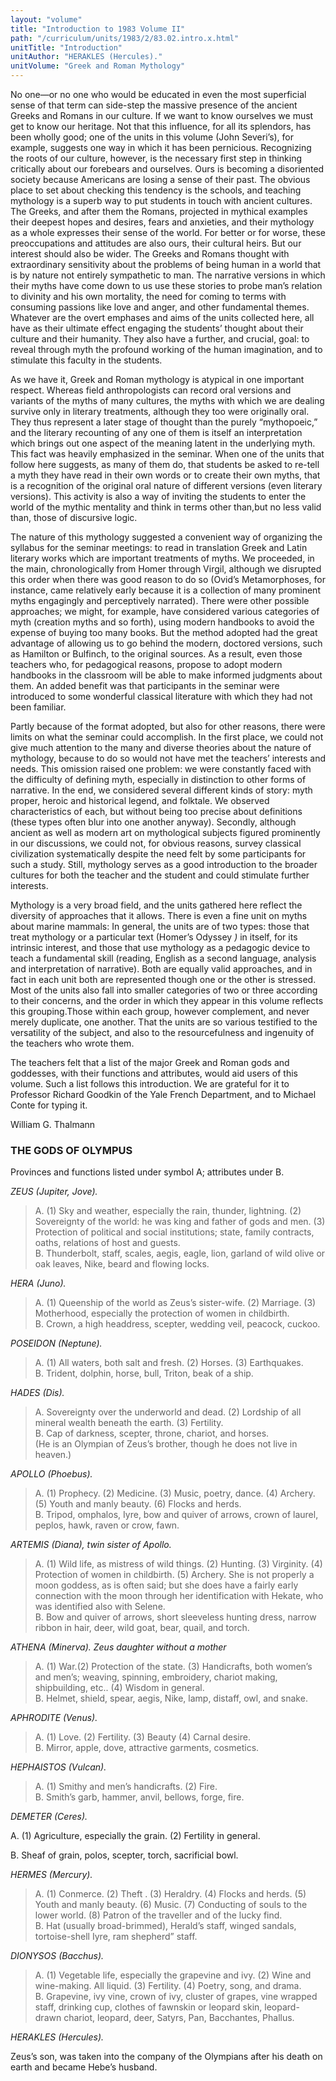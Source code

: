```yaml
---
layout: "volume"
title: "Introduction to 1983 Volume II"
path: "/curriculum/units/1983/2/83.02.intro.x.html"
unitTitle: "Introduction"
unitAuthor: "HERAKLES (Hercules)."
unitVolume: "Greek and Roman Mythology"
---
```

<body>
 <p>
  No one—or no one who would be educated in even the most superficial sense of that term can side-step the massive presence of the ancient Greeks and Romans in our culture. If we want to know ourselves we must get to know our heritage. Not that this influence, for all its splendors, has been wholly good; one of the units in this volume (John Severi’s), for example, suggests one way in which it has been pernicious. Recognizing the roots of our culture, however, is the necessary first step in thinking critically about our forebears and ourselves. Ours is becoming a disoriented society because Americans are losing a sense of their past. The obvious place to set about checking this tendency is the schools, and teaching mythology is a superb way to put students in touch with ancient cultures. The Greeks, and after them the Romans, projected in mythical examples their deepest hopes and desires, fears and anxieties, and their mythology as a whole expresses their sense of the world. For better or for worse, these preoccupations and attitudes are also ours, their cultural heirs. But our interest should also be wider. The Greeks and Romans thought with extraordinary sensitivity about the problems of being human in a world that is by nature not entirely sympathetic to man. The narrative versions in which their myths have come down to us use these stories to probe man’s relation to divinity and his own mortality, the need for coming to terms with consuming passions like love and anger, and other fundamental themes. Whatever are the overt emphases and aims of the units collected here, all have as their ultimate effect engaging the students’ thought about their culture and their humanity. They also have a further, and crucial, goal: to reveal through myth the profound working of the human imagination, and to stimulate this faculty in the students.
 </p>
 <p>
  As we have it, Greek and Roman mythology is atypical in one important respect. Whereas field anthropologists can record oral versions and variants of the myths of many cultures, the myths with which we are dealing survive only in literary treatments, although they too were originally oral. They thus represent a later stage of thought than the purely “mythopoeic,” and the literary recounting of any one of them is itself an interpretation which brings out one aspect of the meaning latent in the underlying myth. This fact was heavily emphasized in the seminar. When one of the units that follow here suggests, as many of them do, that students be asked to re-tell a myth they have read in their own words or to create their own myths, that is a recognition of the original oral nature of different versions (even literary versions). This activity is also a way of inviting the students to enter the world of the mythic mentality and think in terms other than,but no less valid than, those of discursive logic.
 </p>
 <p>
  The nature of this mythology suggested a convenient way of organizing the syllabus for the seminar meetings: to read in translation Greek and Latin literary works which are important treatments of myths. We proceeded, in the main, chronologically from Homer through Virgil, although we disrupted this order when there was good reason to do so (Ovid’s Metamorphoses, for instance, came relatively early because it is a collection of many prominent myths engagingly and perceptively narrated). There were other possible approaches; we might, for example, have considered various categories of myth (creation myths and so forth), using modern handbooks to avoid the expense of buying too many books. But the method adopted had the great advantage of allowing us to go behind the modern, doctored versions, such as Hamilton or Bulfinch, to the original sources. As a result, even those teachers who, for pedagogical reasons, propose to adopt modern handbooks in the classroom will be able to make informed judgments about them. An added benefit was that participants in the seminar were introduced to some wonderful classical literature with which they had not been familiar.
 </p>
 <p>
  Partly because of the format adopted, but also for other reasons, there were limits on what the seminar could accomplish. In the first place, we could not give much attention to the many and diverse theories about the nature of mythology, because to do so would not have met the teachers’ interests and needs. This omission raised one problem: we were constantly faced with the difficulty of defining myth, especially in distinction to other forms of narrative. In the end, we considered several different kinds of story: myth proper, heroic and historical legend, and folktale. We observed characteristics of each, but without being too precise about definitions (these types often blur into one another anyway). Secondly, although ancient as well as modern art on mythological subjects figured prominently in our discussions, we could not, for obvious reasons, survey classical civilization systematically despite the need felt by some participants for such a study. Still, mythology serves as a good introduction to the broader cultures for both the teacher and the student and could stimulate further interests.
 </p>
 <p>
  Mythology is a very broad field, and the units gathered here reflect the diversity of approaches that it allows. There is even a fine unit on myths about marine mammals: In general, the units are of two types: those that treat mythology or a particular text (Homer’s Odyssey
  <i>
   )
  </i>
  in itself, for its intrinsic interest, and those that use mythology as a pedagogic device to teach a fundamental skill (reading, English as a second language, analysis and interpretation of narrative). Both are equally valid approaches, and in fact in each unit both are represented though one or the other is stressed. Most of the units also fall into smaller categories of two or three according to their concerns, and the order in which they appear in this volume reflects this grouping.Those within each group, however complement, and never merely duplicate, one another. That the units are so various testified to the versatility of the subject, and also to the resourcefulness and ingenuity of the teachers who wrote them.
 </p>
 <p>
  The teachers felt that a list of the major Greek and Roman gods and goddesses, with their functions and attributes, would aid users of this volume. Such a list follows this introduction. We are grateful for it to Professor Richard Goodkin of the Yale French Department, and to Michael Conte for typing it.
 </p>
 <p>
  William G. Thalmann
 </p>
<h3>
  THE GODS OF OLYMPUS
 </h3>
 Provinces and functions listed under symbol A; attributes under B.
<p>
  <i>
   ZEUS (Jupiter, Jove).
  </i>
 </p>
<blockquote>
  <dl>
   <dt>
    A. (1) Sky and weather, especially the rain, thunder, lightning. (2) Sovereignty of the world: he was king and father of gods and men. (3) Protection of political and social institutions; state, family contracts, oaths, relations of host and guests.
    <dt>
     B. Thunderbolt, staff, scales, aegis, eagle, lion, garland of wild olive or oak leaves, Nike, beard and flowing locks.
    </dt>
   </dt>
  </dl>
 </blockquote>
 <p>
  <i>
   HERA (Juno).
  </i>
 </p>
<blockquote>
  <dl>
   <dt>
    A. (1) Queenship of the world as Zeus’s sister-wife. (2) Marriage. (3) Motherhood, especially the protection of women in childbirth.
    <dt>
     B. Crown, a high headdress, scepter, wedding veil, peacock, cuckoo.
    </dt>
   </dt>
  </dl>
 </blockquote>
 <p>
  <i>
   POSEIDON (Neptune).
  </i>
 </p>
<blockquote>
  <dl>
   <dt>
    A. (1) All waters, both salt and fresh. (2) Horses. (3) Earthquakes.
    <dt>
     B. Trident, dolphin, horse, bull, Triton, beak of a ship.
    </dt>
   </dt>
  </dl>
 </blockquote>
 <p>
  <i>
   HADES (Dis).
  </i>
 </p>
<blockquote>
  <dl>
   <dt>
    A. Sovereignty over the underworld and dead. (2) Lordship of all mineral wealth beneath the earth. (3) Fertility.
    <dt>
     B. Cap of darkness, scepter, throne, chariot, and horses.
     <dt>
      (He is an Olympian of Zeus’s brother, though he does not live in heaven.)
     </dt>
    </dt>
   </dt>
  </dl>
 </blockquote>
 <p>
  <i>
   APOLLO (Phoebus).
  </i>
 </p>
<blockquote>
  <dl>
   <dt>
    A. (1) Prophecy. (2) Medicine. (3) Music, poetry, dance. (4) Archery. (5) Youth and manly beauty. (6) Flocks and herds.
    <dt>
     B. Tripod, omphalos, Iyre, bow and quiver of arrows, crown of laurel, peplos, hawk, raven or crow, fawn.
    </dt>
   </dt>
  </dl>
 </blockquote>
 <p>
  <i>
   ARTEMIS (Diana), twin sister of Apollo.
  </i>
 </p>
<blockquote>
  <dl>
   <dt>
    A. (1) Wild life, as mistress of wild things. (2) Hunting. (3) Virginity. (4) Protection of women in childbirth. (5) Archery. She is not properly a moon goddess, as is often said; but she does have a fairly early connection with the moon through her identification with Hekate, who was identified also with Selene.
    <dt>
     B. Bow and quiver of arrows, short sleeveless hunting dress, narrow ribbon in hair, deer, wild goat, bear, quail, and torch.
    </dt>
   </dt>
  </dl>
 </blockquote>
 <p>
  <i>
   ATHENA (Minerva). Zeus daughter without a mother
  </i>
 </p>
<blockquote>
  <dl>
   <dt>
    A. (1) War.(2) Protection of the state. (3) Handicrafts, both women’s and men’s; weaving, spinning, embroidery, chariot making, shipbuilding, etc.. (4) Wisdom in general.
    <dt>
     B. Helmet, shield, spear, aegis, Nike, lamp, distaff, owl, and snake.
    </dt>
   </dt>
  </dl>
 </blockquote>
 <p>
  <i>
   APHRODITE (Venus).
  </i>
 </p>
<blockquote>
  <dl>
   <dt>
    A. (1) Love. (2) Fertility. (3) Beauty (4) Carnal desire.
    <dt>
     B. Mirror, apple, dove, attractive garments, cosmetics.
    </dt>
   </dt>
  </dl>
 </blockquote>
 <p>
  <i>
   HEPHAISTOS (Vulcan).
  </i>
 </p>
<blockquote>
  <dl>
   <dt>
    A. (1) Smithy and men’s handicrafts. (2) Fire.
    <dt>
     B. Smith’s garb, hammer, anvil, bellows, forge, fire.
    </dt>
   </dt>
  </dl>
 </blockquote>
 <p>
  <i>
   DEMETER (Ceres).
  </i>
 </p>
 <p>
  A. (1) Agriculture, especially the grain. (2) Fertility in general.
 </p>
 <p>
  B. Sheaf of grain, polos, scepter, torch, sacrificial bowl.
 </p>
<p>
  <i>
   HERMES (Mercury).
  </i>
 </p>
<blockquote>
  <dl>
   <dt>
    A. (1) Conmerce. (2) Theft . (3) Heraldry. (4) Flocks and herds. (5) Youth and manly beauty. (6) Music. (7) Conducting of souls to the lower world. (8) Patron of the traveller and of the lucky find.
    <dt>
     B. Hat (usually broad-brimmed), Herald’s staff, winged sandals, tortoise-shell Iyre, ram shepherd” staff.
    </dt>
   </dt>
  </dl>
 </blockquote>
 <p>
  <i>
   DIONYSOS (Bacchus).
  </i>
 </p>
<blockquote>
  <dl>
   <dt>
    A. (1) Vegetable life, especially the grapevine and ivy. (2) Wine and wine-making. All liquid. (3) Fertility. (4) Poetry, song, and drama.
    <dt>
     B. Grapevine, ivy vine, crown of ivy, cluster of grapes, vine wrapped staff, drinking cup, clothes of fawnskin or leopard skin, leopard-drawn chariot, leopard, deer, Satyrs, Pan, Bacchantes, Phallus.
    </dt>
   </dt>
  </dl>
 </blockquote>
 <p>
  <i>
   HERAKLES (Hercules).
  </i>
 </p>
 <p>
  Zeus’s son, was taken into the company of the Olympians after his death on earth and became Hebe’s husband.
 </p>

</body>